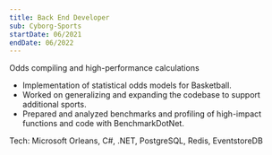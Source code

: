 ```yaml
---
title: Back End Developer
sub: Cyborg-Sports
startDate: 06/2021
endDate: 06/2022
---
```


Odds compiling and high-performance calculations

- Implementation of statistical odds models for Basketball.
- Worked on generalizing and expanding the codebase to support additional sports.
- Prepared and analyzed benchmarks and profiling of high-impact functions and code with BenchmarkDotNet.

Tech: Microsoft Orleans, C#, .NET, PostgreSQL, Redis, EventstoreDB
